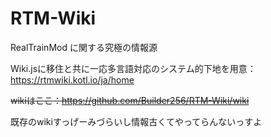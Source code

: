 # RTM-Wiki
RealTrainMod に関する究極の情報源

Wiki.jsに移住と共に一応多言語対応のシステム的下地を用意：https://rtmwiki.kotl.io/ja/home

~~wikiはここ：https://github.com/Builder256/RTM-Wiki/wiki~~

























































































































































既存のwikiすっげーみづらいし情報古くてやってらんないっすよ
